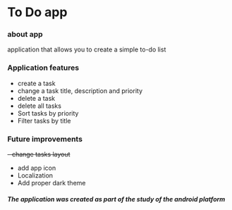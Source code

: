 # To Do app 

### about app
application that allows you to create a simple to-do list

### Application features

* create a task
* change a task title, description and priority
* delete a task
* delete all tasks 
* Sort tasks by priority
* Filter tasks by title

### Future improvements

~~- change tasks layout~~
- add app icon
- Localization
- Add proper dark theme

##### The application was created as part of the study of the android platform
